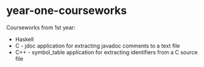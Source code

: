 # year-one-courseworks
Courseworks from 1st year:
* Haskell 
* C - jdoc application for extracting javadoc comments to a text file
* C++ - symbol_table application for extracting identifiers from a C source file

